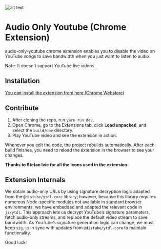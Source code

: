 ![alt text](https://raw.githubusercontent.com/Ashish-Bansal/audio-only-youtube/master/logo.png "Audio Only Youtube")

Audio Only Youtube (Chrome Extension)
=======================================

audio-only-youtube chrome extension enables you to disable the video on YouTube songs to save bandwidth when you just want to listen to audio.

Note: It doesn't support YouTube live videos.

## Installation

[You can install the extension from here (Chrome Webstore)](https://chrome.google.com/webstore/detail/audio-only-youtube/pkocpiliahoaohbolmkelakpiphnllog)

## Contribute

1. After cloning the repo, run `yarn run dev`.
2. Open Chrome, go to the Extensions tab, click **Load unpacked**, and select
   the `build/dev` directory.
3. Play YouTube video and see the extension in action.

Whenever you edit the code, the project rebuilds automatically. After each build
finishes, you need to reload the extension in the browser to see your changes.

**Thanks to Stefan Ivic for all the icons used in the extension.**

## Extension Internals

We obtain audio-only URLs by using signature decryption logic adapted from the `@distube/ytdl-core` library; however, because this library requires numerous Node-specific modules not available in standard browser environments, we have embedded and adapted the relevant code in `js/ytdl`. This approach lets us decrypt YouTube’s signature parameters, fetch audio-only streams, and replace the default video stream to save bandwidth. As YouTube’s signature generation logic can change, we must keep `sig.js` in sync with updates from `@distube/ytdl-core` to maintain functionality.

Good luck!
